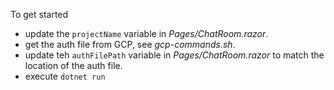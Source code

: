 To get started
- update the `projectName` variable in _Pages/ChatRoom.razor_.
- get the auth file from GCP, see _gcp-commands.sh_.
- update teh `authFilePath` variable in _Pages/ChatRoom.razor_ to match the location of the auth file.
- execute `dotnet run`
